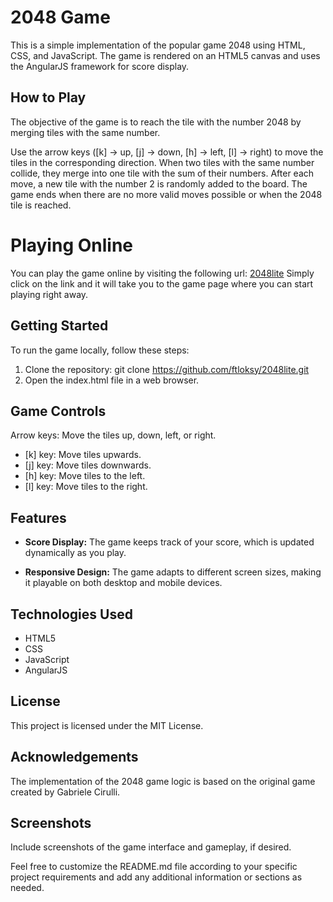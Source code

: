 # 2048 Game

This is a simple implementation of the popular game 2048 using HTML, 
CSS, and JavaScript. 
The game is rendered on an HTML5 canvas 
and uses the AngularJS framework for score display.

## How to Play

The objective of the game is to reach the tile 
with the number 2048 by merging tiles with the same number.

  Use the arrow keys ([k] -> up, [j] -> down, [h] -> left, [l] -> right) 
  to move the tiles in the corresponding direction.
  When two tiles with the same number collide, 
  they merge into one tile with the sum of their numbers.
  After each move, 
  a new tile with the number 2 is randomly added to the board.
  The game ends when there are no more valid moves possible 
  or when the 2048 tile is reached.
  
# Playing Online

You can play the game online by visiting the following
url: [2048lite](http://www.breadsoap.com/2048lite/)
Simply click on the link and it will take you to the game page
where you can start playing right away.

## Getting Started

To run the game locally, follow these steps:

 1. Clone the repository: git clone https://github.com/ftloksy/2048lite.git
 1. Open the index.html file in a web browser.

## Game Controls

 Arrow keys: Move the tiles up, down, left, or right.
  - [k] key: Move tiles upwards.
  - [j] key: Move tiles downwards.
  - [h] key: Move tiles to the left.
  - [l] key: Move tiles to the right.

## Features

 - __Score Display:__ The game keeps track of your score, 
       which is updated dynamically as you play.

 - __Responsive Design:__ The game adapts to different screen sizes, 
       making it playable on both desktop and mobile devices.

## Technologies Used

 - HTML5
 - CSS
 - JavaScript
 - AngularJS

## License

This project is licensed under the MIT License.

## Acknowledgements

The implementation of the 2048 game logic is 
based on the original game created by Gabriele Cirulli.

## Screenshots

Include screenshots of the game interface and gameplay, if desired.

Feel free to customize the README.md file 
according to your specific project requirements and 
add any additional information or sections as needed.
